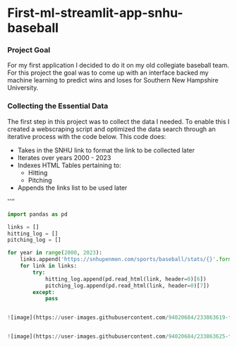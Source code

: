# First-ml-streamlit-app-snhu-baseball

### Project Goal 
For my first application I decided to do it on my old collegiate baseball team. For this project the goal was to come up with an interface backed my machine learning to predict wins and loses for Southern New Hampshire University. 

### Collecting the Essential Data

The first step in this project was to collect the data I needed. To enable this I created a webscraping script and optimized the data search through an iterative process with the code below. This code does:

- Takes in the SNHU link to format the link to be collected later 
- Iterates over years 2000 - 2023 
- Indexes HTML Tables pertaining to:
    - Hitting 
    - Pitching 
- Appends the links list to be used later             


''''
```python
import pandas as pd

links = []
hitting_log = []
pitching_log = []

for year in range(2000, 2023):
    links.append('https://snhupenmen.com/sports/baseball/stats/{}'.format(year))
    for link in links:
        try:
            hitting_log.append(pd.read_html(link, header=0)[6])
            pitching_log.append(pd.read_html(link, header=0)[7])
        except:
            pass


![image](https://user-images.githubusercontent.com/94020684/233863619-f715f829-cd24-4546-8ac7-f9049408a247.png)


![image](https://user-images.githubusercontent.com/94020684/233863625-f45a5948-b787-44f4-aeda-08f1b373a62a.png)








